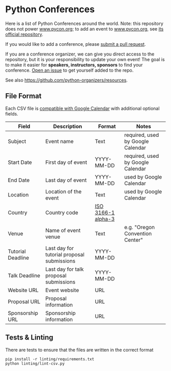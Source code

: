 # Python Conferences

Here is a list of Python Conferences around the world. Note: this repository
does not power www.pycon.org; to add an event to www.pycon.org, see [its
official repository](https://github.com/PyCon/pycon.org#adding-your-pycon-to-the-website).

If you would like to add a conference, please [submit a pull
request](https://github.com/python-organizers/conferences/pulls).

If you are a conference organizer, we can give you direct access to
the repository, but it is your responsibility to update your own
event! The goal is to make it easier for **speakers, instructors,
sponsors** to find your conference. [Open an issue](
https://github.com/python-organizers/conferences/issues/new?template=request-for-access-as-a-conference-organizer-.md
) to get yourself added to the repo.

See also https://github.com/python-organizers/resources.

## File Format

Each CSV file is [compatible with Google
Calendar](https://support.google.com/calendar/answer/37118?hl=en) with
additional optional fields.

| Field             | Description                                | Format                        | Notes
|-------------------|--------------------------------------------|-------------------------------|---------------
| Subject           | Event name                                 | Text                          | required, used by Google Calendar
| Start Date        | First day of event                         | YYYY-MM-DD                    | required, used by Google Calendar
| End Date          | Last day of event                          | YYYY-MM-DD                    | used by Google Calendar
| Location          | Location of the event                      | Text                          | used by Google Calendar
| Country           | Country code                               | [ISO 3166-1 alpha-3][ISO3166] |
| Venue             | Name of event venue                        | Text                          | e.g. "Oregon Convention Center"
| Tutorial Deadline | Last day for tutorial proposal submissions | YYYY-MM-DD                    |
| Talk Deadline     | Last day for talk proposal submissions     | YYYY-MM-DD                    |
| Website URL       | Event website                              | URL                           |
| Proposal URL      | Proposal information                       | URL                           |
| Sponsorship URL   | Sponsorship information                    | URL                           |


## Tests & Linting

There are tests to ensure that the files are written in the correct format

    pip install -r linting/requirements.txt
    python linting/lint-csv.py

[ISO3166]: https://en.wikipedia.org/wiki/ISO_3166-1_alpha-3
